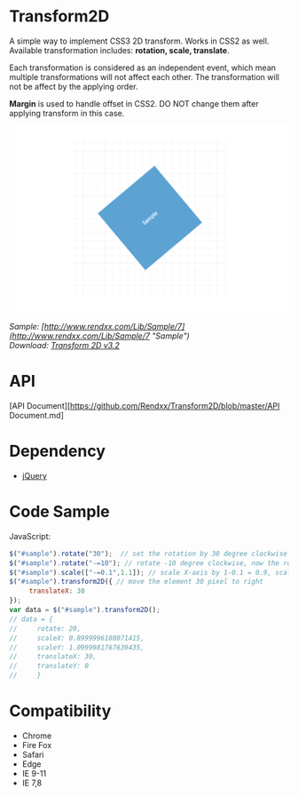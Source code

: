 # Transform2D
A simple way to implement CSS3 2D transform. Works in CSS2 as well.  
Available transformation includes: **rotation, scale, translate**.

Each transformation is considered as an independent event, which mean multiple transformations will not affect each other. The transformation will not be affect by the applying order.

**Margin**  is used to handle offset in CSS2. DO NOT change them after applying transform in this case.

![preview](https://raw.githubusercontent.com/Rendxx/Transform2D/master/preview.png "Preview")

*Sample: [http://www.rendxx.com/Lib/Sample/7](http://www.rendxx.com/Lib/Sample/7 "Sample")*  
*Download: [Transform 2D v3.2](https://github.com/Rendxx/Transform2D/releases/tag/3.2 "Download")*

# API
[API Document][https://github.com/Rendxx/Transform2D/blob/master/API Document.md]

# Dependency
- [jQuery][]

# Code Sample
JavaScript:
```javascript
$("#sample").rotate("30");  // set the rotation by 30 degree clockwise
$("#sample").rotate("-=10"); // rotate -10 degree clockwise, now the rotation is 20 degree
$("#sample").scale(["-=0.1",1.1]); // scale X-axis by 1-0.1 = 0.9, scale Y-axis by 1.1
$("#sample").transform2D({ // move the element 30 pixel to right
     translateX: 30
});
var data = $("#sample").transform2D();
// data = {
//     rotate: 20, 
//     scaleX: 0.8999996188071415, 
//     scaleY: 1.0999981767639435, 
//     translateX: 30, 
//     translateY: 0
//     }
```

# Compatibility
- Chrome
- Fire Fox
- Safari
- Edge
- IE 9-11
- IE 7,8

[jQuery]: https://jquery.com/ "jQuery Home Page"